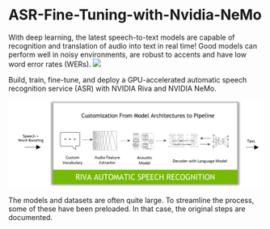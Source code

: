 # ASR-Fine-Tuning-with-Nvidia-NeMo
With deep learning, the latest speech-to-text models are capable of recognition and translation of audio into text in real time! Good models can perform well in noisy environments, are robust to accents and have low word error rates (WERs).
<img src="images/download(1).png" width=1000>

Build, train, fine-tune, and deploy a GPU-accelerated
automatic speech recognition service (ASR) with NVIDIA Riva and NVIDIA NeMo. 

<img src="images/flow_custom_asr.png" width=1000>

The models and datasets are often quite large.  To streamline the process, some of these have been preloaded. In that case, the original steps are documented.
